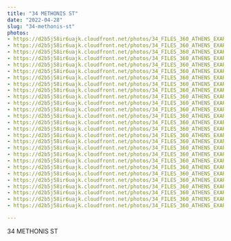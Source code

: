 ```yaml
---
title: "34 METHONIS ST"
date: "2022-04-28"
slug: "34-methonis-st"
photos:
- https://d2b5j58ir6uajk.cloudfront.net/photos/34_FILES_360_ATHENS_EXARCHIA/34%20METHONIS%20ST/PHOTO/34%20Methonis%20ST.JPG
- https://d2b5j58ir6uajk.cloudfront.net/photos/34_FILES_360_ATHENS_EXARCHIA/34%20METHONIS%20ST/PHOTO/55%20Kallidromiou%20St%20-%2034%20Methonis%20ST%20%281%29.jpg
- https://d2b5j58ir6uajk.cloudfront.net/photos/34_FILES_360_ATHENS_EXARCHIA/34%20METHONIS%20ST/PHOTO/55%20Kallidromiou%20St%20-%2034%20Methonis%20ST%20%2810%29.jpg
- https://d2b5j58ir6uajk.cloudfront.net/photos/34_FILES_360_ATHENS_EXARCHIA/34%20METHONIS%20ST/PHOTO/55%20Kallidromiou%20St%20-%2034%20Methonis%20ST%20%2811%29.jpg
- https://d2b5j58ir6uajk.cloudfront.net/photos/34_FILES_360_ATHENS_EXARCHIA/34%20METHONIS%20ST/PHOTO/55%20Kallidromiou%20St%20-%2034%20Methonis%20ST%20%2812%29.jpg
- https://d2b5j58ir6uajk.cloudfront.net/photos/34_FILES_360_ATHENS_EXARCHIA/34%20METHONIS%20ST/PHOTO/55%20Kallidromiou%20St%20-%2034%20Methonis%20ST%20%2813%29.jpg
- https://d2b5j58ir6uajk.cloudfront.net/photos/34_FILES_360_ATHENS_EXARCHIA/34%20METHONIS%20ST/PHOTO/55%20Kallidromiou%20St%20-%2034%20Methonis%20ST%20%2814%29.jpg
- https://d2b5j58ir6uajk.cloudfront.net/photos/34_FILES_360_ATHENS_EXARCHIA/34%20METHONIS%20ST/PHOTO/55%20Kallidromiou%20St%20-%2034%20Methonis%20ST%20%2815%29.jpg
- https://d2b5j58ir6uajk.cloudfront.net/photos/34_FILES_360_ATHENS_EXARCHIA/34%20METHONIS%20ST/PHOTO/55%20Kallidromiou%20St%20-%2034%20Methonis%20ST%20%2816%29.jpg
- https://d2b5j58ir6uajk.cloudfront.net/photos/34_FILES_360_ATHENS_EXARCHIA/34%20METHONIS%20ST/PHOTO/55%20Kallidromiou%20St%20-%2034%20Methonis%20ST%20%2817%29.jpg
- https://d2b5j58ir6uajk.cloudfront.net/photos/34_FILES_360_ATHENS_EXARCHIA/34%20METHONIS%20ST/PHOTO/55%20Kallidromiou%20St%20-%2034%20Methonis%20ST%20%2818%29.jpg
- https://d2b5j58ir6uajk.cloudfront.net/photos/34_FILES_360_ATHENS_EXARCHIA/34%20METHONIS%20ST/PHOTO/55%20Kallidromiou%20St%20-%2034%20Methonis%20ST%20%2819%29.jpg
- https://d2b5j58ir6uajk.cloudfront.net/photos/34_FILES_360_ATHENS_EXARCHIA/34%20METHONIS%20ST/PHOTO/55%20Kallidromiou%20St%20-%2034%20Methonis%20ST%20%282%29.jpg
- https://d2b5j58ir6uajk.cloudfront.net/photos/34_FILES_360_ATHENS_EXARCHIA/34%20METHONIS%20ST/PHOTO/55%20Kallidromiou%20St%20-%2034%20Methonis%20ST%20%2820%29.jpg
- https://d2b5j58ir6uajk.cloudfront.net/photos/34_FILES_360_ATHENS_EXARCHIA/34%20METHONIS%20ST/PHOTO/55%20Kallidromiou%20St%20-%2034%20Methonis%20ST%20%2821%29.jpg
- https://d2b5j58ir6uajk.cloudfront.net/photos/34_FILES_360_ATHENS_EXARCHIA/34%20METHONIS%20ST/PHOTO/55%20Kallidromiou%20St%20-%2034%20Methonis%20ST%20%2822%29.jpg
- https://d2b5j58ir6uajk.cloudfront.net/photos/34_FILES_360_ATHENS_EXARCHIA/34%20METHONIS%20ST/PHOTO/55%20Kallidromiou%20St%20-%2034%20Methonis%20ST%20%2823%29.jpg
- https://d2b5j58ir6uajk.cloudfront.net/photos/34_FILES_360_ATHENS_EXARCHIA/34%20METHONIS%20ST/PHOTO/55%20Kallidromiou%20St%20-%2034%20Methonis%20ST%20%2824%29.jpg
- https://d2b5j58ir6uajk.cloudfront.net/photos/34_FILES_360_ATHENS_EXARCHIA/34%20METHONIS%20ST/PHOTO/55%20Kallidromiou%20St%20-%2034%20Methonis%20ST%20%2825%29.jpg
- https://d2b5j58ir6uajk.cloudfront.net/photos/34_FILES_360_ATHENS_EXARCHIA/34%20METHONIS%20ST/PHOTO/55%20Kallidromiou%20St%20-%2034%20Methonis%20ST%20%283%29.jpg
- https://d2b5j58ir6uajk.cloudfront.net/photos/34_FILES_360_ATHENS_EXARCHIA/34%20METHONIS%20ST/PHOTO/55%20Kallidromiou%20St%20-%2034%20Methonis%20ST%20%284%29.jpg
- https://d2b5j58ir6uajk.cloudfront.net/photos/34_FILES_360_ATHENS_EXARCHIA/34%20METHONIS%20ST/PHOTO/55%20Kallidromiou%20St%20-%2034%20Methonis%20ST%20%285%29.jpg
- https://d2b5j58ir6uajk.cloudfront.net/photos/34_FILES_360_ATHENS_EXARCHIA/34%20METHONIS%20ST/PHOTO/55%20Kallidromiou%20St%20-%2034%20Methonis%20ST%20%286%29.jpg
- https://d2b5j58ir6uajk.cloudfront.net/photos/34_FILES_360_ATHENS_EXARCHIA/34%20METHONIS%20ST/PHOTO/55%20Kallidromiou%20St%20-%2034%20Methonis%20ST%20%287%29.jpg
- https://d2b5j58ir6uajk.cloudfront.net/photos/34_FILES_360_ATHENS_EXARCHIA/34%20METHONIS%20ST/PHOTO/55%20Kallidromiou%20St%20-%2034%20Methonis%20ST%20%288%29.jpg
- https://d2b5j58ir6uajk.cloudfront.net/photos/34_FILES_360_ATHENS_EXARCHIA/34%20METHONIS%20ST/PHOTO/55%20Kallidromiou%20St%20-%2034%20Methonis%20ST%20%289%29.jpg
- https://d2b5j58ir6uajk.cloudfront.net/photos/34_FILES_360_ATHENS_EXARCHIA/34%20METHONIS%20ST/PHOTO/55%20Kallidromiou%20St%20-%2034%20Methonis%20ST.jpg

---
```


34 METHONIS ST
